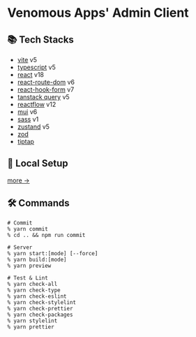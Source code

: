 # Venomous Apps' Admin Client

## 📚 Tech Stacks

- [vite]() v5
- [typescript]() v5
- [react]() v18
- [react-route-dom]() v6
- [react-hook-form]() v7
- [tanstack query]() v5
- [reactflow]() v12
- [mui]() v6
- [sass]() v1
- [zustand]() v5
- [zod]()
- [tiptap]()

## 🚀 Local Setup

[more →](../README.md)

## 🛠 Commands

```shell
# Commit
% yarn commit
% cd .. && npm run commit

# Server
% yarn start:[mode] [--force]
% yarn build:[mode]
% yarn preview

# Test & Lint
% yarn check-all
% yarn check-type
% yarn check-eslint
% yarn check-stylelint
% yarn check-prettier
% yarn check-packages
% yarn stylelint
% yarn prettier
```
